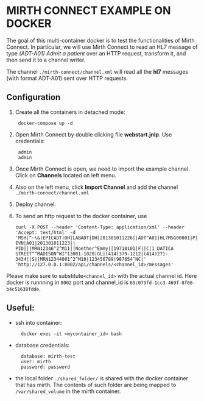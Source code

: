 # MIRTH CONNECT EXAMPLE ON DOCKER

The goal of this multi-container docker is to test the functionalities of Mirth Connect. In particular, we will use Mirth Connect to read an HL7 message of type *(ADT-A01) Admit a patient* over an HTTP request, transform it, and then send it to a channel writer.

The channel `./mirth-connect/channel.xml` will read all the **hl7** messages (with format ADT-A01) sent over HTTP requests. 


## Configuration
1. Create all the containers in detached mode:

        docker-compose up -d
     
1. Open Mirth Connect by double clicking file **webstart.jnlp**. Use credentials:

        admin
        admin

1. Once Mirth Connect is open, we need to import the example channel. Click on **Channels** located on left menu.

1. Also on the left menu, click **Import Channel** and add the channel `./mirth-connect/channel.xml` 

1. Deploy channel.

1. To send an http request to the docker container, use

	   curl -X POST --header 'Content-Type: application/xml' --header 'Accept: text/html' -d 'MSH|^~\&|EPICADT|DH|LABADT|DH|201301011226||ADT^A01|HL7MSG00001|P|2.3| EVN|A01|201301011223|| PID|||MRN12346^2^M11||Noether^Emmy||19710101|F||C|1 DATICA STREET^^MADISON^WI^13001-1020|GL|(414)379-1212|(414)271-3434||S||MRN12344001^2^M10|123456789|987654^NC|' 'http://127.0.0.1:8002/api/channels/<channel_id>/messages'

Please make sure to substitute`<channel_id>` with the actual channel id. Here docker is runnning in `8002` port and channel_id is `69c079fd-1cc3-469f-8f00-b4c51638fdde`.


## Useful:

- ssh into container:

        docker exec -it <mycontainer_id> bash

- database credentials:

		database: mirth-test
		user: mirth
		password: password

- the local folder `./shared_folder/` is shared with the docker container that has mirth. The contents of such folder are being mapped to `/var/shared_volume` in the mirth container.
	
